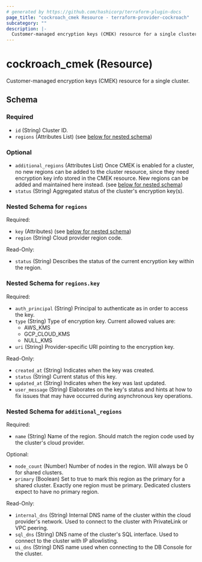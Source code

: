 ```yaml
---
# generated by https://github.com/hashicorp/terraform-plugin-docs
page_title: "cockroach_cmek Resource - terraform-provider-cockroach"
subcategory: ""
description: |-
  Customer-managed encryption keys (CMEK) resource for a single cluster.
---
```


# cockroach_cmek (Resource)

Customer-managed encryption keys (CMEK) resource for a single cluster.



<!-- schema generated by tfplugindocs -->
## Schema

### Required

- `id` (String) Cluster ID.
- `regions` (Attributes List) (see [below for nested schema](#nestedatt--regions))

### Optional

- `additional_regions` (Attributes List) Once CMEK is enabled for a cluster, no new regions can be added to the cluster resource, since they need encryption key info stored in the CMEK resource. New regions can be added and maintained here instead. (see [below for nested schema](#nestedatt--additional_regions))
- `status` (String) Aggregated status of the cluster's encryption key(s).

<a id="nestedatt--regions"></a>
### Nested Schema for `regions`

Required:

- `key` (Attributes) (see [below for nested schema](#nestedatt--regions--key))
- `region` (String) Cloud provider region code.

Read-Only:

- `status` (String) Describes the status of the current encryption key within the region.

<a id="nestedatt--regions--key"></a>
### Nested Schema for `regions.key`

Required:

- `auth_principal` (String) Principal to authenticate as in order to access the key.
- `type` (String) Type of encryption key. Current allowed values are:
  * AWS_KMS
  * GCP_CLOUD_KMS
  * NULL_KMS
- `uri` (String) Provider-specific URI pointing to the encryption key.

Read-Only:

- `created_at` (String) Indicates when the key was created.
- `status` (String) Current status of this key.
- `updated_at` (String) Indicates when the key was last updated.
- `user_message` (String) Elaborates on the key's status and hints at how to fix issues that may have occurred during asynchronous key operations.



<a id="nestedatt--additional_regions"></a>
### Nested Schema for `additional_regions`

Required:

- `name` (String) Name of the region. Should match the region code used by the cluster's cloud provider.

Optional:

- `node_count` (Number) Number of nodes in the region. Will always be 0 for shared clusters.
- `primary` (Boolean) Set to true to mark this region as the primary for a shared cluster. Exactly one region must be primary. Dedicated clusters expect to have no primary region.

Read-Only:

- `internal_dns` (String) Internal DNS name of the cluster within the cloud provider's network. Used to connect to the cluster with PrivateLink or VPC peering.
- `sql_dns` (String) DNS name of the cluster's SQL interface. Used to connect to the cluster with IP allowlisting.
- `ui_dns` (String) DNS name used when connecting to the DB Console for the cluster.


